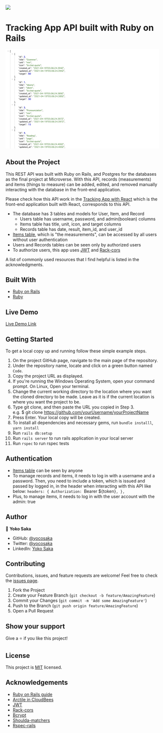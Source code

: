 ![](https://img.shields.io/badge/Microverse-blueviolet)
# Tracking App API built with Ruby on Rails
![Screenshot](/screenshot.png)

## About the Project

This REST API was built with Ruby on Rails, and Postgres for the databases as the final project at Microverse. With this API, records (measurements) and items (things to measure) can be added, edited, and removed manually interacting with the database in the front-end application.

Please check how this API work in the [Tracking App with React](https://github.com/yocosaka/Tracking-App-with-React) which is the front-end application built with React, corresponds to this API.

- The database has 3 tables and models for User, Item, and Record
  * Users table has username, password, and admin(boolean) columns
  * Items table has title, unit, icon, and target columns
  * Records table has date, result, item_id, and user_id
- [Items table](https://yoco-tracking-app-api.herokuapp.com/items), which is "the measurements", can be accessed by all users without user authentication
- Users and Records tables can be seen only by authorized users
- To authorize users, this app uses [JWT](https://jwt.io/) and [Rack-cors](https://github.com/cyu/rack-cors)

A list of commonly used resources that I find helpful is listed in the acknowledgments.


## Built With

* [Ruby on Rails](https://rubyonrails.org/)
* [Ruby](https://www.ruby-lang.org/en/)

## Live Demo

[Live Demo Link](https://yoco-tracking-app-api.herokuapp.com/)


## Getting Started

To get a local copy up and running follow these simple example steps.

1. On the project GitHub page, navigate to the main page of the repository.
2. Under the repository name, locate and click on a green button named `Code`. 
3. Copy the project URL as displayed.
4. If you're running the Windows Operating System, open your command prompt. On Linux, Open your terminal. 
5. Change the current working directory to the location where you want the cloned directory to be made. Leave as it is if the current location is where you want the project to be. 
6. Type git clone, and then paste the URL you copied in Step 3. <br>
e.g. $ git clone https://github.com/yourUsername/yourProjectName 
7. Press Enter. Your local copy will be created. 
8. To install all dependencies and necessary gems, run `bundle installl`, `yarn install`
9. Run `rails db:setup`
10. Run `rails server` to run rails application in your local server
11. Run `rspec` to run rspec tests


## Authentication
- [Items table](herokuapp.com/items) can be seen by anyone
- To manage records and items, it needs to log in with a username and a password. Then, you need to include a token, which is issued and passed by logged in, in the header when interacting with this API like below: 
`headers: {
  Authorization: `Bearer ${token}`,
},`
- Plus, to manage items, it needs to log in with the user account with the admin: true

## Author

👤 **Yoko Saka**

- GitHub: [@yocosaka](https://github.com/yocosaka)
- Twitter: [@yocosaka](https://twitter.com/yocosaka)
- LinkedIn: [Yoko Saka](https://www.linkedin.com/in/yokosaka)


## Contributing

Contributions, issues, and feature requests are welcome!
Feel free to check the [issues page](../../issues).

1. Fork the Project
2. Create your Feature Branch (`git checkout -b feature/AmazingFeature`)
3. Commit your Changes (`git commit -m 'Add some AmazingFeature'`)
4. Push to the Branch (`git push origin feature/AmazingFeature`)
5. Open a Pull Request


## Show your support

Give a ⭐️ if you like this project!


## License

This project is [MIT](./LICENSE) licensed. 


## Acknowledgements
* [Ruby on Rails guide](https://guides.rubyonrails.org/api_documentation_guidelines.html)
* [Arctile in CloudBees](https://www.cloudbees.com/blog/producing-documentation-for-your-rails-api/)
* [JWT](https://jwt.io/)
* [Rack-cors](https://github.com/cyu/rack-cors)
* [Bcrypt](https://github.com/kelektiv/node.bcrypt.js#readme)
* [Shoulda-matchers](https://github.com/thoughtbot/shoulda-matchers)
* [Rspec-rails](https://github.com/rspec/rspec-rails)
